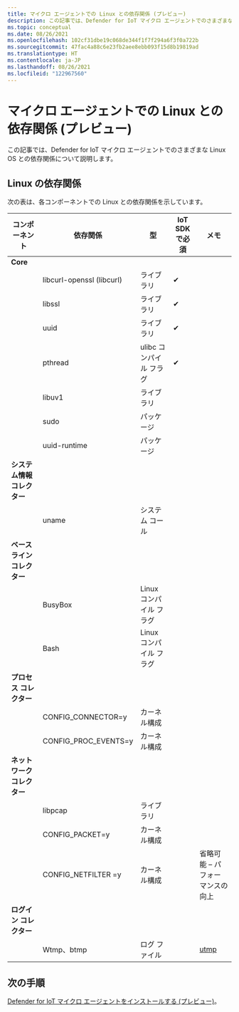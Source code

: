 ```yaml
---
title: マイクロ エージェントでの Linux との依存関係 (プレビュー)
description: この記事では、Defender for IoT マイクロ エージェントでのさまざまな Linux OS との依存関係について説明します。
ms.topic: conceptual
ms.date: 08/26/2021
ms.openlocfilehash: 102cf31dbe19c068de344f1f7f294a6f3f0a722b
ms.sourcegitcommit: 47fac4a88c6e23fb2aee8ebb093f15d8b19819ad
ms.translationtype: HT
ms.contentlocale: ja-JP
ms.lasthandoff: 08/26/2021
ms.locfileid: "122967560"
---
```

# <a name="micro-agent-linux-dependencies-preview"></a>マイクロ エージェントでの Linux との依存関係 (プレビュー)

この記事では、Defender for IoT マイクロ エージェントでのさまざまな Linux OS との依存関係について説明します。 

## <a name="linux-dependencies"></a>Linux の依存関係

次の表は、各コンポーネントでの Linux との依存関係を示しています。 

| コンポーネント | 依存関係 | 型 | IoT SDK で必須 | メモ |
|--|--|--|--|--|
| **Core** |  |  |  |  |
|  | libcurl-openssl (libcurl) | ライブラリ | ✔ |  |
|  | libssl | ライブラリ | ✔ |  |
|  | uuid | ライブラリ | ✔ |  |
|  | pthread | ulibc コンパイル フラグ | ✔ |  |
|  | libuv1 | ライブラリ |  |  |
|  | sudo | パッケージ |  |  |
|  | uuid-runtime | パッケージ |  |  |
| **システム情報コレクター** |  |  |  |  |
|  | uname | システム コール |  |  |
| **ベースライン コレクター** |  |  |  |  |
|  | BusyBox | Linux コンパイル フラグ |  |  |
|  | Bash | Linux コンパイル フラグ |  |  |
| **プロセス コレクター** |  |  |  |  |
|  | CONFIG_CONNECTOR=y | カーネル構成 |  |  |
|  | CONFIG_PROC_EVENTS=y | カーネル構成 |  |  |
| **ネットワーク コレクター** |  |  |  |  |
|  | libpcap | ライブラリ |  |  |
|  | CONFIG_PACKET=y | カーネル構成 |  |  |
|  | CONFIG_NETFILTER =y | カーネル構成 |  | 省略可能 – パフォーマンスの向上 |
| **ログイン コレクター** |  |  |  |  |
|  | Wtmp、btmp | ログ ファイル |  | [utmp](https://en.wikipedia.org/wiki/Utmp) |

## <a name="next-steps"></a>次の手順

[Defender for IoT マイクロ エージェントをインストールする (プレビュー)](quickstart-standalone-agent-binary-installation.md)。